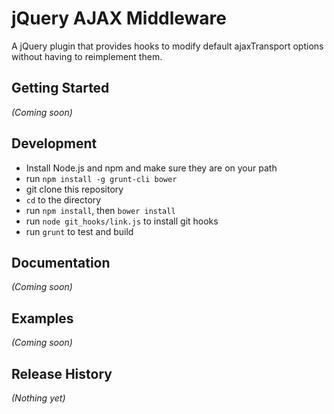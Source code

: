 # jQuery AJAX Middleware

A jQuery plugin that provides hooks to modify default ajaxTransport options
without having to reimplement them.

## Getting Started
_(Coming soon)_

## Development

* Install Node.js and npm and make sure they are on your path
* run `npm install -g grunt-cli bower`
* git clone this repository
* `cd` to the directory
* run `npm install`, then `bower install`
* run `node git_hooks/link.js` to install git hooks
* run `grunt` to test and build

## Documentation
_(Coming soon)_

## Examples
_(Coming soon)_

## Release History
_(Nothing yet)_
